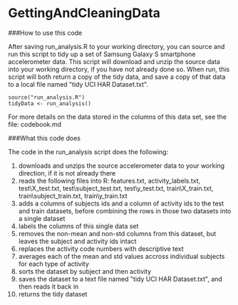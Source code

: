 GettingAndCleaningData
======================

###How to use this code

After saving run_analysis.R to your working directory, you can source and run this script to tidy up a set of Samsung Galaxy S smartphone accelerometer data.  This script will download and unzip the source data into your working directory, if you have not already done so. When run, this script will both return a copy of the tidy data, and save a copy of that data to a local file named "tidy UCI HAR Dataset.txt".
```
source("run_analysis.R")
tidyData <- run_analysis()
```
For more details on the data stored in the columns of this data set, see the file: codebook.md

###What this code does

The code in the run_analysis script does the following:  

1. downloads and unzips the source accelerometer data to your working direction, if it is not already there  
2. reads the following files into R: features.txt, activity_labels.txt, test\X_test.txt, test\subject_test.txt, test\y_test.txt, train\X_train.txt, train\subject_train.txt, train\y_train.txt  
3. adds a columns of subjects ids and a column of activity ids to the test and train datasets, before combining the rows in those two datasets into a single dataset  
4. labels the columns of this single data set  
5. removes the non-mean and non-std columns from this dataset, but leaves the subject and activity ids intact  
6. replaces the activity code numbers with descriptive text  
7. averages each of the mean and std values accross individual subjects for each type of activity  
8. sorts the dataset by subject and then activity  
9. saves the dataset to a text file named "tidy UCI HAR Dataset.txt", and then reads it back in  
10. returns the tidy dataset  
